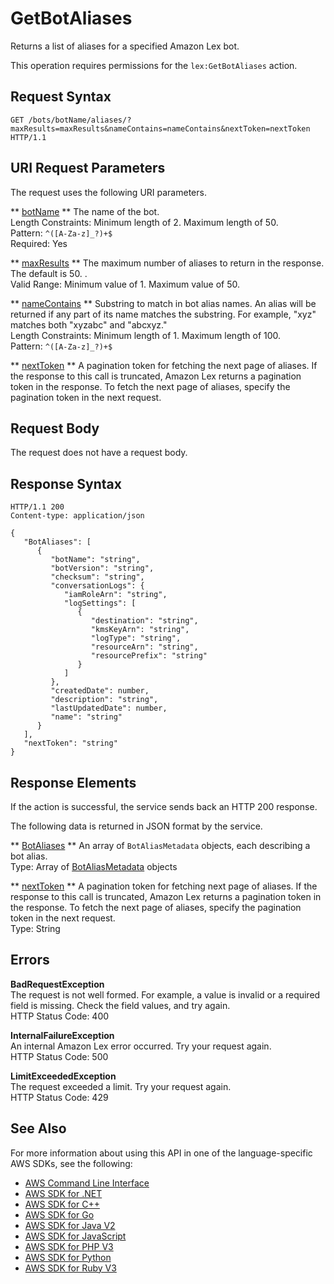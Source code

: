 # GetBotAliases<a name="API_GetBotAliases"></a>

Returns a list of aliases for a specified Amazon Lex bot\.

This operation requires permissions for the `lex:GetBotAliases` action\.

## Request Syntax<a name="API_GetBotAliases_RequestSyntax"></a>

```
GET /bots/botName/aliases/?maxResults=maxResults&nameContains=nameContains&nextToken=nextToken HTTP/1.1
```

## URI Request Parameters<a name="API_GetBotAliases_RequestParameters"></a>

The request uses the following URI parameters\.

 ** [botName](#API_GetBotAliases_RequestSyntax) **   <a name="lex-GetBotAliases-request-botName"></a>
The name of the bot\.  
Length Constraints: Minimum length of 2\. Maximum length of 50\.  
Pattern: `^([A-Za-z]_?)+$`   
Required: Yes

 ** [maxResults](#API_GetBotAliases_RequestSyntax) **   <a name="lex-GetBotAliases-request-maxResults"></a>
The maximum number of aliases to return in the response\. The default is 50\. \.   
Valid Range: Minimum value of 1\. Maximum value of 50\.

 ** [nameContains](#API_GetBotAliases_RequestSyntax) **   <a name="lex-GetBotAliases-request-nameContains"></a>
Substring to match in bot alias names\. An alias will be returned if any part of its name matches the substring\. For example, "xyz" matches both "xyzabc" and "abcxyz\."  
Length Constraints: Minimum length of 1\. Maximum length of 100\.  
Pattern: `^([A-Za-z]_?)+$` 

 ** [nextToken](#API_GetBotAliases_RequestSyntax) **   <a name="lex-GetBotAliases-request-nextToken"></a>
A pagination token for fetching the next page of aliases\. If the response to this call is truncated, Amazon Lex returns a pagination token in the response\. To fetch the next page of aliases, specify the pagination token in the next request\. 

## Request Body<a name="API_GetBotAliases_RequestBody"></a>

The request does not have a request body\.

## Response Syntax<a name="API_GetBotAliases_ResponseSyntax"></a>

```
HTTP/1.1 200
Content-type: application/json

{
   "BotAliases": [ 
      { 
         "botName": "string",
         "botVersion": "string",
         "checksum": "string",
         "conversationLogs": { 
            "iamRoleArn": "string",
            "logSettings": [ 
               { 
                  "destination": "string",
                  "kmsKeyArn": "string",
                  "logType": "string",
                  "resourceArn": "string",
                  "resourcePrefix": "string"
               }
            ]
         },
         "createdDate": number,
         "description": "string",
         "lastUpdatedDate": number,
         "name": "string"
      }
   ],
   "nextToken": "string"
}
```

## Response Elements<a name="API_GetBotAliases_ResponseElements"></a>

If the action is successful, the service sends back an HTTP 200 response\.

The following data is returned in JSON format by the service\.

 ** [BotAliases](#API_GetBotAliases_ResponseSyntax) **   <a name="lex-GetBotAliases-response-BotAliases"></a>
An array of `BotAliasMetadata` objects, each describing a bot alias\.  
Type: Array of [BotAliasMetadata](API_BotAliasMetadata.md) objects

 ** [nextToken](#API_GetBotAliases_ResponseSyntax) **   <a name="lex-GetBotAliases-response-nextToken"></a>
A pagination token for fetching next page of aliases\. If the response to this call is truncated, Amazon Lex returns a pagination token in the response\. To fetch the next page of aliases, specify the pagination token in the next request\.   
Type: String

## Errors<a name="API_GetBotAliases_Errors"></a>

 **BadRequestException**   
The request is not well formed\. For example, a value is invalid or a required field is missing\. Check the field values, and try again\.  
HTTP Status Code: 400

 **InternalFailureException**   
An internal Amazon Lex error occurred\. Try your request again\.  
HTTP Status Code: 500

 **LimitExceededException**   
The request exceeded a limit\. Try your request again\.  
HTTP Status Code: 429

## See Also<a name="API_GetBotAliases_SeeAlso"></a>

For more information about using this API in one of the language\-specific AWS SDKs, see the following:
+  [AWS Command Line Interface](https://docs.aws.amazon.com/goto/aws-cli/lex-models-2017-04-19/GetBotAliases) 
+  [AWS SDK for \.NET](https://docs.aws.amazon.com/goto/DotNetSDKV3/lex-models-2017-04-19/GetBotAliases) 
+  [AWS SDK for C\+\+](https://docs.aws.amazon.com/goto/SdkForCpp/lex-models-2017-04-19/GetBotAliases) 
+  [AWS SDK for Go](https://docs.aws.amazon.com/goto/SdkForGoV1/lex-models-2017-04-19/GetBotAliases) 
+  [AWS SDK for Java V2](https://docs.aws.amazon.com/goto/SdkForJavaV2/lex-models-2017-04-19/GetBotAliases) 
+  [AWS SDK for JavaScript](https://docs.aws.amazon.com/goto/AWSJavaScriptSDK/lex-models-2017-04-19/GetBotAliases) 
+  [AWS SDK for PHP V3](https://docs.aws.amazon.com/goto/SdkForPHPV3/lex-models-2017-04-19/GetBotAliases) 
+  [AWS SDK for Python](https://docs.aws.amazon.com/goto/boto3/lex-models-2017-04-19/GetBotAliases) 
+  [AWS SDK for Ruby V3](https://docs.aws.amazon.com/goto/SdkForRubyV3/lex-models-2017-04-19/GetBotAliases) 